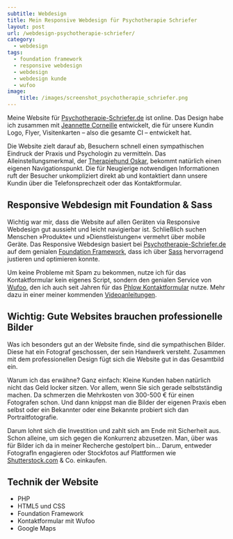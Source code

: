 ```yaml
---
subtitle: Webdesign
title: Mein Responsive Webdesign für Psychotherapie Schriefer
layout: post
url: /webdesign-psychotherapie-schriefer/
category:
  - webdesign
tags:
  - foundation framework
  - responsive webdesign
  - webdesign
  - webdesign kunde
  - wufoo
image:
    title: /images/screenshot_psychotherapie_schriefer.png
---
```

Meine Website für <a href='http://psychotherapie-schriefer.de'>Psychotherapie-Schriefer.de</a> ist online. Das Design habe ich zusammen mit <a href='http://jcorneille.de'>Jeannette Corneille</a> entwickelt, die für unsere Kundin Logo, Flyer, Visitenkarten – also die gesamte CI –&nbsp;entwickelt hat.

Die Website zielt darauf ab, Besuchern schnell einen sympathischen Eindruck der Praxis und Psychologin zu vermitteln. Das Alleinstellungsmerkmal, der [Therapiehund Oskar][3], bekommt natürlich einen eigenen Navigationspunkt. Die für Neugierige notwendigen Informationen ruft der Besucher unkompliziert direkt ab und kontaktiert dann unsere Kundin über die Telefonsprechzeit oder das Kontaktformular.

## Responsive Webdesign mit Foundation & Sass

Wichtig war mir, dass die Website auf allen Geräten via Responsive Webdesign gut aussieht und leicht navigierbar ist. Schließlich suchen Menschen »Produkte« und »Dienstleistungen« vermehrt über mobile Geräte. Das Responsive Webdesign basiert bei [Psychotherapie-Schriefer.de][1] auf dem genialen [Foundation Framework][4], dass ich über [Sass][5] hervorragend justieren und optimieren konnte.

Um keine Probleme mit Spam zu bekommen, nutze ich für das Kontaktformular kein eigenes Script, sondern den genialen Service von [Wufoo][6], den ich auch seit Jahren für das [Phlow Kontaktformular][7] nutze. Mehr dazu in einer meiner kommenden [Videoanleitungen][8].

## Wichtig: Gute Websites brauchen professionelle Bilder

Was ich besonders gut an der Website finde, sind die sympathischen Bilder. Diese hat ein Fotograf geschossen, der sein Handwerk versteht. Zusammen mit dem professionellen Design fügt sich die Website gut in das Gesamtbild ein.

Warum ich das erwähne? Ganz einfach: Kleine Kunden haben natürlich nicht das Geld locker sitzen. Vor allem, wenn Sie sich gerade selbstständig machen. Da schmerzen die Mehrkosten von 300-500 € für einen Fotografen schon. Und dann knippst man die Bilder der eigenen Praxis eben selbst oder ein Bekannter oder eine Bekannte probiert sich dan Portraitfotografie.

Darum lohnt sich die Investition und zahlt sich am Ende mit Sicherheit aus. Schon alleine, um sich gegen die Konkurrenz abzusetzen. Man, über was für Bilder ich da in meiner Recherche gestolpert bin&#8230; Darum, entweder FotografIn engagieren oder Stockfotos auf Plattformen wie [Shutterstock.com][9] & Co. einkaufen.

## Technik der Website

*   PHP
*   HTML5 und CSS
*   Foundation Framework
*   Kontaktformular mit Wufoo 
*   Google Maps

 [1]: http://psychotherapie-schriefer.de
 [2]: http://jcorneille.de
 [3]: http://psychotherapie-schriefer.de/therapiehund-oskar.php
 [4]: http://foundation.zurb.com/
 [5]: http://mo.phlow.de/schlagwort/sass/
 [6]: http://wufoo.com
 [7]: http://phlow.de/kontakt
 [8]: http://mo.phlow.de/schlagwort/videoanleitung
 [9]: http://shutterstock.com